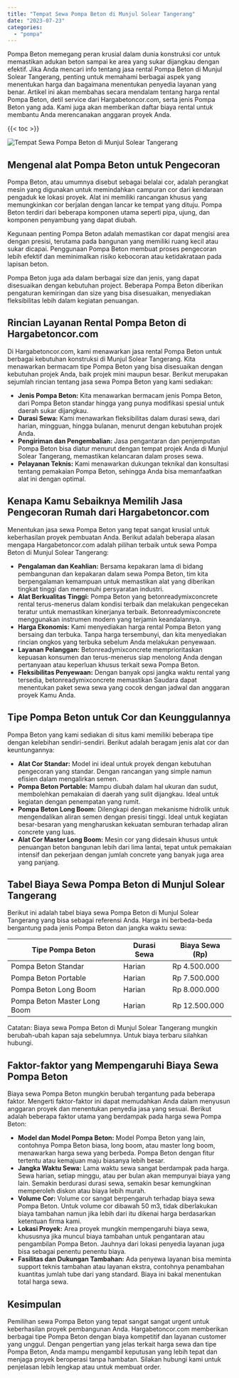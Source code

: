 ```yaml
---
title: "Tempat Sewa Pompa Beton di Munjul Solear Tangerang"
date: "2023-07-23"
categories: 
  - "pompa"
---
```




Pompa Beton memegang peran krusial dalam dunia konstruksi cor untuk memastikan adukan beton sampai ke area yang sukar dijangkau dengan efektif. Jika Anda mencari info tentang jasa rental Pompa Beton di Munjul Solear Tangerang, penting untuk memahami berbagai aspek yang menentukan harga dan bagaimana menentukan penyedia layanan yang benar. Artikel ini akan membahas secara mendalam tentang harga rental Pompa Beton, detil service dari Hargabetoncor.com, serta jenis Pompa Beton yang ada. Kami juga akan memberikan daftar biaya rental untuk membantu Anda merencanakan anggaran proyek Anda.

{{< toc >}}

![Tempat Sewa Pompa Beton di Munjul Solear Tangerang](https://hargareadymixid.github.io/pompa/concrete-pump%20(30).png)

## Mengenal alat Pompa Beton untuk Pengecoran

Pompa Beton, atau umumnya disebut sebagai belalai cor, adalah perangkat mesin yang digunakan untuk memindahkan campuran cor dari kendaraan pengaduk ke lokasi proyek. Alat ini memiliki rancangan khusus yang memungkinkan cor berjalan dengan lancar ke tempat yang dituju. Pompa Beton terdiri dari beberapa komponen utama seperti pipa, ujung, dan komponen penyambung yang dapat diubah.

Kegunaan penting Pompa Beton adalah memastikan cor dapat mengisi area dengan presisi, terutama pada bangunan yang memiliki ruang kecil atau sukar dicapai. Penggunaan Pompa Beton membuat proses pengecoran lebih efektif dan meminimalkan risiko kebocoran atau ketidakrataan pada lapisan beton.

Pompa Beton juga ada dalam berbagai size dan jenis, yang dapat disesuaikan dengan kebutuhan project. Beberapa Pompa Beton diberikan pengaturan kemiringan dan size yang bisa disesuaikan, menyediakan fleksibilitas lebih dalam kegiatan penuangan.

## Rincian Layanan Rental Pompa Beton di Hargabetoncor.com

Di Hargabetoncor.com, kami menawarkan jasa rental Pompa Beton untuk berbagai kebutuhan konstruksi di Munjul Solear Tangerang. Kita menawarkan bermacam tipe Pompa Beton yang bisa disesuaikan dengan kebutuhan projek Anda, baik projek mini maupun besar. Berikut merupakan sejumlah rincian tentang jasa sewa Pompa Beton yang kami sediakan:

- **Jenis Pompa Beton:** Kita menawarkan bermacam jenis Pompa Beton, dari Pompa Beton standar hingga yang punya modifikasi spesial untuk daerah sukar dijangkau.
- **Durasi Sewa:** Kami menawarkan fleksibilitas dalam durasi sewa, dari harian, mingguan, hingga bulanan, menurut dengan kebutuhan projek Anda.
- **Pengiriman dan Pengembalian:** Jasa pengantaran dan penjemputan Pompa Beton bisa diatur menurut dengan tempat projek Anda di Munjul Solear Tangerang, memastikan kelancaran dalam proses sewa.
- **Pelayanan Teknis:** Kami menawarkan dukungan teknikal dan konsultasi tentang pemakaian Pompa Beton, sehingga Anda bisa memanfaatkan alat ini dengan optimal.

## Kenapa Kamu Sebaiknya Memilih Jasa Pengecoran Rumah dari Hargabetoncor.com

Menentukan jasa sewa Pompa Beton yang tepat sangat krusial untuk keberhasilan proyek pembuatan Anda. Berikut adalah beberapa alasan mengapa Hargabetoncor.com adalah pilihan terbaik untuk sewa Pompa Beton di Munjul Solear Tangerang:

- **Pengalaman dan Keahlian:** Bersama kepakaran lama di bidang pembangunan dan kepakaran dalam sewa Pompa Beton, tim kita berpengalaman kemampuan untuk memastikan alat yang diberikan tingkat tinggi dan memenuhi persyaratan industri.
- **Alat Berkualitas Tinggi:** Pompa Beton yang betonreadymixconcrete rental terus-menerus dalam kondisi terbaik dan melakukan pengecekan teratur untuk memastikan kinerjanya terbaik. Betonreadymixconcrete menggunakan instrumen modern yang terjamin keandalannya.
- **Harga Ekonomis:** Kami menyediakan harga rental Pompa Beton yang bersaing dan terbuka. Tanpa harga tersembunyi, dan kita menyediakan rincian ongkos yang terbuka sebelum Anda melakukan penyewaan.
- **Layanan Pelanggan:** Betonreadymixconcrete memprioritaskan kepuasan konsumen dan terus-menerus siap menolong Anda dengan pertanyaan atau keperluan khusus terkait sewa Pompa Beton.
- **Fleksibilitas Penyewaan:** Dengan banyak opsi jangka waktu rental yang tersedia, betonreadymixconcrete memastikan Saudara dapat menentukan paket sewa sewa yang cocok dengan jadwal dan anggaran proyek Kamu Anda.

## Tipe Pompa Beton untuk Cor dan Keunggulannya

Pompa Beton yang kami sediakan di situs kami memiliki beberapa tipe dengan kelebihan sendiri-sendiri. Berikut adalah beragam jenis alat cor dan keuntungannya:

- **Alat Cor Standar:** Model ini ideal untuk proyek dengan kebutuhan pengecoran yang standar. Dengan rancangan yang simple namun efisien dalam mengalirkan semen.
- **Pompa Beton Portable:** Mampu diubah dalam hal ukuran dan sudut, membolehkan pemakaian di daerah yang sulit dijangkau. Ideal untuk kegiatan dengan penempatan yang rumit.
- **Pompa Beton Long Boom:** Dilengkapi dengan mekanisme hidrolik untuk mengendalikan aliran semen dengan presisi tinggi. Ideal untuk kegiatan besar-besaran yang mengharuskan kekuatan semburan terhadap aliran concrete yang luas.
- **Alat Cor Master Long Boom:** Mesin cor yang didesain khusus untuk penuangan beton bangunan lebih dari lima lantai, tepat untuk pemakaian intensif dan pekerjaan dengan jumlah concrete yang banyak juga area yang panjang.

## Tabel Biaya Sewa Pompa Beton di Munjul Solear Tangerang

Berikut ini adalah tabel biaya sewa Pompa Beton di Munjul Solear Tangerang yang bisa sebagai referensi Anda. Harga ini berbeda-beda bergantung pada jenis Pompa Beton dan jangka waktu sewa:

| Tipe Pompa Beton | Durasi Sewa | Biaya Sewa (Rp) |
| --- | --- | --- |
| Pompa Beton Standar | Harian | Rp 4.500.000 |
| Pompa Beton Portable | Harian | Rp 7.500.000 |
| Pompa Beton Long Boom | Harian | Rp 8.000.000 |
| Pompa Beton Master Long Boom | Harian | Rp 12.500.000 |

Catatan: Biaya sewa Pompa Beton di Munjul Solear Tangerang mungkin berubah-ubah kapan saja sebelumnya. Untuk biaya terbaru silahkan hubungi.

## Faktor-faktor yang Mempengaruhi Biaya Sewa Pompa Beton

Biaya sewa Pompa Beton mungkin berubah tergantung pada beberapa faktor. Mengerti faktor-faktor ini dapat memudahkan Anda dalam menyusun anggaran proyek dan menentukan penyedia jasa yang sesuai. Berikut adalah beberapa faktor utama yang berdampak pada harga sewa Pompa Beton:

- **Model dan Model Pompa Beton:** Model Pompa Beton yang lain, contohnya Pompa Beton biasa, long boom, atau master long boom, menawarkan harga sewa yang berbeda. Pompa Beton dengan fitur tertentu atau kemajuan maju biasanya lebih besar.
- **Jangka Waktu Sewa:** Lama waktu sewa sangat berdampak pada harga. Sewa harian, setiap minggu, atau per bulan akan mempunyai biaya yang lain. Semakin berdurasi durasi sewa, semakin besar kemungkinan memperoleh diskon atau biaya lebih murah.
- **Volume Cor:** Volume cor sangat berpengaruh terhadap biaya sewa Pompa Beton. Untuk volume cor dibawah 50 m3, tidak diberlakukan biaya tambahan namun jika lebih dari itu dikenai harga berdasarkan ketentuan firma kami.
- **Lokasi Proyek:** Area proyek mungkin mempengaruhi biaya sewa, khususnya jika muncul biaya tambahan untuk pengantaran atau pengambilan Pompa Beton. Jauhnya dari lokasi penyedia layanan juga bisa sebagai penentu penentu biaya.
- **Fasilitas dan Dukungan Tambahan:** Ada penyewa layanan bisa meminta support teknis tambahan atau layanan ekstra, contohnya penambahan kuantitas jumlah tube dari yang standard. Biaya ini bakal menentukan total harga sewa.

## Kesimpulan

Pemilihan sewa Pompa Beton yang tepat sangat sangat urgent untuk keberhasilan proyek pembangunan Anda. Hargabetoncor.com memberikan berbagai tipe Pompa Beton dengan biaya kompetitif dan layanan customer yang unggul. Dengan pengertian yang jelas terkait harga sewa dan tipe Pompa Beton, Anda mampu mengambil keputusan yang lebih tepat dan menjaga proyek beroperasi tanpa hambatan. Silakan hubungi kami untuk penjelasan lebih lengkap atau untuk membuat order.
